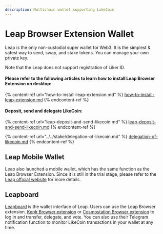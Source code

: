 ```yaml
---
description: Multichain wallet supporting LikeCoin
---
```


# Leap Browser Extension Wallet

Leap is the only non-custodial super wallet for Web3. It is the simplest & safest way to send, swap, and stake tokens. You can manage your own private key.

Note that the Leap does not support registration of Liker ID.

#### Please refer to the following articles to learn how to install Leap Browser Extension on desktop:

{% content-ref url="how-to-install-leap-extension.md" %}
[how-to-install-leap-extension.md](how-to-install-leap-extension.md)
{% endcontent-ref %}

#### Deposit, send and delegate LikeCoin:

{% content-ref url="leap-deposit-and-send-likecoin.md" %}
[leap-deposit-and-send-likecoin.md](leap-deposit-and-send-likecoin.md)
{% endcontent-ref %}

{% content-ref url="../../stake/delegation-of-likecoin.md" %}
[delegation-of-likecoin.md](../../stake/delegation-of-likecoin.md)
{% endcontent-ref %}

## Leap Mobile Wallet

Leap also launched a mobile wallet, which has the same function as the Leap Browser Extension. Since it is still in the trial stage, please refer to the [Leap official website](https://www.leapwallet.io/) for more details.

## Leapboard

[Leapboard](https://cosmos.leapwallet.io/) is the wallet interface of Leap. Users can use the Leap Browser extension, [Keplr Browser extension](../keplr/) or [Cosmostation Browser extension](../cosmostation/) to log in and transfer, delegate, and vote. You can also use their Telegram notification function to monitor LikeCoin transactions in your wallet at any time.
